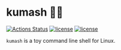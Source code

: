 # kumash 🐻🍄

[![Actions Status](https://github.com/kumavale/kumash/workflows/Rust/badge.svg)](https://github.com/kumavale/kumash/actions)
[![license](https://img.shields.io/badge/License-MIT-blue.svg?style=flat)](LICENSE-MIT)
[![license](https://img.shields.io/badge/License-Apache%202.0-blue.svg?style=flat)](LICENSE-APACHE)

`kumash` is a toy command line shell for Linux.

